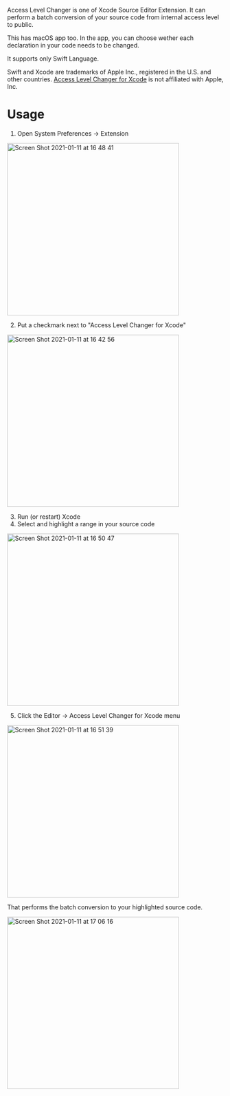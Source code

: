 Access Level Changer is one of Xcode Source Editor Extension.
It can perform a batch conversion of your source code from internal access level to public.

This has macOS app too. 
In the app, you can choose wether each declaration in your code needs to be changed.

It supports only Swift Language.

Swift and Xcode are trademarks of Apple Inc., registered in the U.S. and other countries.
[Access Level Changer for Xcode](https://kazuhiro4949.github.io/AccessLevelChanger/) is not affiliated with Apple, Inc.

# Usage

1. Open System Preferences -> Extension

<img width="400" alt="Screen Shot 2021-01-11 at 16 48 41" src="https://user-images.githubusercontent.com/18320004/104156640-e740a600-542c-11eb-95c5-427d940ad66e.png">

2. Put a checkmark next to "Access Level Changer for Xcode"
<img width="400" alt="Screen Shot 2021-01-11 at 16 42 56" src="https://user-images.githubusercontent.com/18320004/104156458-6aadc780-542c-11eb-8f9e-376d36d55b54.png">


3. Run (or restart) Xcode
4. Select and highlight a range in your source code

<img width="400" alt="Screen Shot 2021-01-11 at 16 50 47" src="https://user-images.githubusercontent.com/18320004/104156806-3090f580-542d-11eb-8c69-a21b4f743c19.png">

5. Click the Editor -> Access Level Changer for Xcode menu

<img width="400" alt="Screen Shot 2021-01-11 at 16 51 39" src="https://user-images.githubusercontent.com/18320004/104156857-4b636a00-542d-11eb-9b73-5d5f990ff4ce.png">


That performs the batch conversion to your highlighted source  code.

<img width="400" alt="Screen Shot 2021-01-11 at 17 06 16" src="https://user-images.githubusercontent.com/18320004/104157913-7c449e80-542f-11eb-9a0a-acb791742ebe.png">

